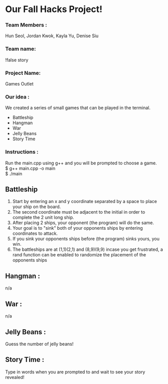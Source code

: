 
# Our Fall Hacks Project!

### Team Members :
Hun Seol, Jordan Kwok, Kayla Yu, Denise Siu


### Team name: 
!false story


### Project Name: 
Games Outlet


### Our idea : 
We created a series of small games that can be played in the terminal.
* Battleship
* Hangman
* War
* Jelly Beans
* Story Time


### Instructions :
Run the main.cpp using g++ and you will be prompted to choose a game.<br>
$ g++ main.cpp -o main<br>
$ ./main

## Battleship
1. Start by entering an x and y coordinate separated by a space to place your ship on the board.
2. The second coordinate must be adjacent to the initial in order to complete the 2 unit long ship.
3. After placing 2 ships, your opponent (the program) will do the same.
4. Your goal is to "sink" both of your opponents ships by entering coordinates to attack.
5. If you sink your opponents ships before (the program) sinks yours, you win.
6. The battleships are at (1,1)(2,1) and (8,9)(9,9) incase you get frustrated, a rand function can be enabled to randomize the placement of the opponents ships

## Hangman :
n/a

## War :
n/a

## Jelly Beans :
Guess the number of jelly beans!

## Story Time :
Type in words when you are prompted to and wait to see your story revealed!


